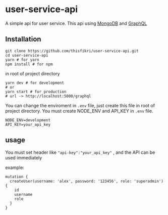# user-service-api
A simple api for user service. This api using [MongoDB](https://www.mongodb.com/) and [GraphQL](https://graphql.org/)

## Installation
```terminal
git clone https://github.com/thisfikri/user-service-api.git
cd user-service-api
yarn # for yarn
npm install # for npm
```

in root of project directory
```terminal
yarn dev # for development
# or
yarn start # for production
# url -> http://localhost:5000/graphql
```
You can change the enviroment in ```.env``` file, just create this file in root of project directory.
You must create NODE_ENV and API_KEY in ```.env``` file.
```
NODE_ENV=development
API_KEY=your_api_key
```

## usage
You must set header like ```"api-key":"your_api_key"``` , and the API can be used immediately

example:
```
mutation {
  createUser(username: 'alex', password: '123456', role: 'superadmin') {
    id
    username
    role
  }
}
```
